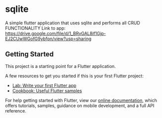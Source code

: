 # sqlite

A simple flutter application that uses sqlite and performs all CRUD FUNCTIONALITY
Link to app:  https://drive.google.com/file/d/1_BRvGAL8if1Gjp-EJ2CUwWGofG9ybfpn/view?usp=sharing

## Getting Started

This project is a starting point for a Flutter application.

A few resources to get you started if this is your first Flutter project:

- [Lab: Write your first Flutter app](https://flutter.dev/docs/get-started/codelab)
- [Cookbook: Useful Flutter samples](https://flutter.dev/docs/cookbook)

For help getting started with Flutter, view our
[online documentation](https://flutter.dev/docs), which offers tutorials,
samples, guidance on mobile development, and a full API reference.
